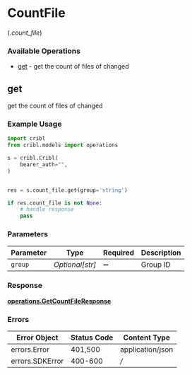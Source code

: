 # CountFile
(*.count_file*)

### Available Operations

* [get](#get) - get the count of files of changed

## get

get the count of files of changed

### Example Usage

```python
import cribl
from cribl.models import operations

s = cribl.Cribl(
    bearer_auth="",
)


res = s.count_file.get(group='string')

if res.count_file is not None:
    # handle response
    pass
```

### Parameters

| Parameter          | Type               | Required           | Description        |
| ------------------ | ------------------ | ------------------ | ------------------ |
| `group`            | *Optional[str]*    | :heavy_minus_sign: | Group ID           |


### Response

**[operations.GetCountFileResponse](../../models/operations/getcountfileresponse.md)**
### Errors

| Error Object     | Status Code      | Content Type     |
| ---------------- | ---------------- | ---------------- |
| errors.Error     | 401,500          | application/json |
| errors.SDKError  | 400-600          | */*              |
